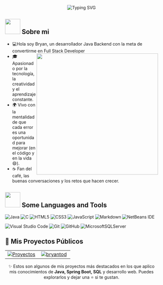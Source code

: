 

<div align="center">
  <img src="https://readme-typing-svg.herokuapp.com?font=Poppins&weight=600&size=28&duration=2500&pause=1000&color=AFFF00&center=true&vCenter=true&width=600&lines=Hola+👋+Soy+Bryan+💻;Desarrollador+Java+Backend+☕;Apasionado+por+la+innovación+🚀;Aprendiendo+y+creando+cada+día+🌱;Bienvenido+a+mi+perfil+tech+✨" alt="Typing SVG">
</div>



## <img src="https://raw.githubusercontent.com/nixin72/nixin72/master/wave.gif" width="50px"></img> Sobre mi

- 💻Hola soy Bryan, un desarrollador Java Backend con la meta de convertirme en Full Stack Developer <img src="https://media4.giphy.com/media/v1.Y2lkPTc5MGI3NjExdGI1b3RxdGp1MTZ3YjBqbnYyMWRzcjdobzIxYXJhbTJlN3luNXgyeCZlcD12MV9pbnRlcm5hbF9naWZfYnlfaWQmY3Q9Zw/eHQ5BsgBIBIGI/giphy.gif" width="400" align="right"/>
- 🎓 Apasionado por la tecnología, la creatividad y el aprendizaje constante.
- 🌍 Vivo con la mentalidad de que cada error es una oportunidad para mejorar (en el código y en la vida 😄).
- ☕ Fan del café, las buenas conversaciones y los retos que hacen crecer.


## <img src="https://media2.giphy.com/media/QssGEmpkyEOhBCb7e1/giphy.gif?cid=ecf05e47a0n3gi1bfqntqmob8g9aid1oyj2wr3ds3mg700bl&rid=giphy.gif" width="50px"> Some Languages and Tools
![Java](https://img.shields.io/badge/java-%23ED8B00.svg?style=for-the-badge&logo=java&logoColor=white) ![C](https://img.shields.io/badge/c-%2300599C.svg?style=for-the-badge&logo=c&logoColor=white) ![HTML5](https://img.shields.io/badge/html5-%23E34F26.svg?style=for-the-badge&logo=html5&logoColor=white) ![CSS3](https://img.shields.io/badge/css3-%231572B6.svg?style=for-the-badge&logo=css3&logoColor=white) ![JavaScript](https://img.shields.io/badge/javascript-%23323330.svg?style=for-the-badge&logo=javascript&logoColor=%23F7DF1E) ![Markdown](https://img.shields.io/badge/markdown-%23000000.svg?style=for-the-badge&logo=markdown&logoColor=white) ![NetBeans IDE](https://img.shields.io/badge/NetBeansIDE-1B6AC6.svg?style=for-the-badge&logo=apache-netbeans-ide&logoColor=white) 

![Visual Studio Code](https://img.shields.io/badge/Visual%20Studio%20Code-0078d7.svg?style=for-the-badge&logo=visual-studio-code&logoColor=white) ![Git](https://img.shields.io/badge/git-%23F05033.svg?style=for-the-badge&logo=git&logoColor=white) ![GitHub](https://img.shields.io/badge/github-%23121011.svg?style=for-the-badge&logo=github&logoColor=white) ![MicrosoftSQLServer](https://img.shields.io/badge/Microsoft%20SQL%20Sever-CC2927?style=for-the-badge&logo=microsoft%20sql%20server&logoColor=white) 

## 🚀 Mis Proyectos Públicos

<div align="center">
  <table>
    <tr>
      <td width="50%" align="center">
        <a href="https://github.com/bryantod/Proyectos" target="_blank">
          <img src="https://github-readme-stats.vercel.app/api/pin/?username=bryantod&repo=Proyectos&theme=algolia" alt="Proyectos"/>
        </a>
      </td>
      <td width="50%" align="center">
        <a href="https://github.com/bryantod/bryantod" target="_blank">
          <img src="https://github-readme-stats.vercel.app/api/pin/?username=bryantod&repo=bryantod&theme=algolia" alt="bryantod"/>
        </a>
      </td>
    </tr>
  </table>
</div>

<p align="center">
✨ Estos son algunos de mis proyectos más destacados en los que aplico mis conocimientos de <b>Java, Spring Boot, SQL</b> y desarrollo web.  
Puedes explorarlos y dejar una ⭐ si te gustan.
</p>

